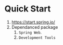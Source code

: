 # Quick Start

1. <https://start.spring.io/>
1. Dependanced package
    1. `Spring Web`.
    1. `Development Tools`
